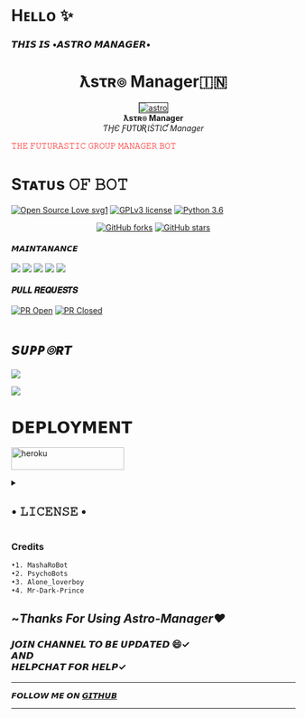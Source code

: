 # Hᴇʟʟᴏ ✨
### 𝙏𝙃𝙄𝙎 𝙄𝙎 •𝘼𝙎𝙏𝙍𝙊 𝙈𝘼𝙉𝘼𝙂𝙀𝙍•
<p align="center"><h1 align="center"><b> ƛsτʀ๏ Manager🇮🇳</b></h1></p>
<p align="center">
   <a href="https://t.me/AstroManager_RoBoT">
      <img src="resources/redd.jpg" border="1px" alt="astro">
      </a>
      <br>
   <b>ƛsτʀ๏ Manager</b><br>
   <i>ƬӇЄ ƑƲƬƲƦƖṠƬƖƇ Manager</i>
</p>
<p style="color: red; align:center"> 𝚃𝙷𝙴 𝙵𝚄𝚃𝚄𝚁𝙰𝚂𝚃𝙸𝙲 𝙶𝚁𝙾𝚄𝙿 𝙼𝙰𝙽𝙰𝙶𝙴𝚁 𝙱𝙾𝚃</p>



## <h1 align="left">Sᴛᴀᴛᴜs 𝙾𝙵 𝙱𝙾𝚃 </h1> 

[![Open Source Love svg1](https://badges.frapsoft.com/os/v1/open-source.png?v=103)](https://github.com/AstroUB/Astro-UB)
[![GPLv3 license](https://img.shields.io/badge/License-GPLv3-blue.svg?&style=flat-square)]( https://github.com/AstroUB/Astro-UB#copyright--license)
[![Python 3.6](https://img.shields.io/badge/Python-3.9.6-blue.svg)](https://www.python.org/downloads/release/python-360/)
 <br> 
 
<p align="center">
    <a href="https://github.com/PsychoBots/Astro-Manager/network"><img src="https://img.shields.io/github/forks/PsychoBots/Astro-Manager?style=for-the-badge" alt="GitHub forks" /></a>
    <a href="https://github.com/PsychoBots/Astro-Manager/stargazers"><img src="https://img.shields.io/github/stars/PsychoBots/Astro-Manager?style=for-the-badge" alt="GitHub stars" /></a>
</p>

#### 𝙈𝘼𝙄𝙉𝙏𝘼𝙉𝘼𝙉𝘾𝙀
<p align="left">
    <a href="https://github.com/PsychoBots/Astro-Manager"> <img src="https://img.shields.io/github/repo-size/PsychoBots/Astro-Manager?color=orange&logo=github&logoColor=green&style=for-the-badge" /></a>
    <a href="https://github.com/PsychoBots/Astro-Manager/commits/prince"> <img src="https://img.shields.io/github/last-commit/PsychoBots/Astro-Manager?color=brown&logo=github&logoColor=green&style=for-the-badge" /></a>
    <a href="https://github.com/PsychoBots/Astro-Manager/issues"> <img src="https://img.shields.io/github/issues/PsychoBots/Astro-Manager?color=blueviolet&logo=github&logoColor=green&style=for-the-badge" /></a>
    <a href="https://github.com/PsychoBots/Astro-Manager/network/members"> <img src="https://img.shields.io/github/forks/PsychoBots/Astro-Manager?color=red&logo=github&logoColor=green&style=for-the-badge" /></a>
    <a href="https://pypi.org/project/Telethon/"> <img src="https://img.shields.io/pypi/v/telethon?color=yellow&label=telethon&logo=python&logoColor=green&style=for-the-badge" /></a>
</p>

#### 𝑷𝑼𝑳𝑳 𝑹𝑬𝑸𝑼𝑬𝑺𝑻𝑺
[![PR Open](https://img.shields.io/github/issues-pr/AstroUB/Astro-UB?&style=flat-square)]( https://GitHub.com/Psychobots/Astro-Manager/pulls)
[![PR Closed](https://img.shields.io/github/issues-pr-closed/AstroUB/Astro-UB?&style=flat-square)](https://GitHub.com/Psychobots/Astro-Manager/pulls?q=is:closed) 

# <i><b> sᴜᴘᴘ๏ʀᴛ </b></i>

<a href="https://telegram.me/PsychoBots" target="_blank"><img src="https://img.shields.io/badge/Join-Psycho_Bots-yellow.svg?style=for-the-badge&logo=Telegram"></a>

<a href="https://telegram.me/PsychoBots_Chat" target="_blank"><img src="https://img.shields.io/badge/Join-PsychoBots_Chat-brown.svg?style=for-the-badge&logo=Telegram"></a>

# 𝗗𝗘𝗣𝗟𝗢𝗬𝗠𝗘𝗡𝗧
<a href="https://heroku.com/deploy?template=https://github.com/PsychoBots/Astro-Manager" target="_blank"><img src="https://img.shields.io/badge/DEPLOY%20TO%20HEROKU-black?style=for-the-badge&logo=heroku" 
height="40px" width="200px" alt="heroku" /></a>
    
    

 <details><summary> <h2>• 𝙻𝙸𝙲𝙴𝙽𝚂𝙴 •</h2> </summary>

![](https://www.gnu.org/graphics/gplv3-or-later.png)

Copyright (C) 2021 Astro-UB

Poject [Astro-UB](https://github.com/Astro-Manager) is free software: you can redistribute it and/or modify
it under the terms of the GNU General Public License as published by
the Free Software Foundation, either version 3 of the License, or
(at your option) any later version.

This program is distributed in the hope that it will be useful,
but WITHOUT ANY WARRANTY; without even the implied warranty of
MERCHANTABILITY or FITNESS FOR A PARTICULAR PURPOSE.  See the
GNU General Public License for more details.

You should have received a copy of the GNU General Public License
along with this program. If not, see <https://www.gnu.org/licenses/>.

Released under [GNU](/LICENSE) by [LoverBoy](https://github.com/LoverboyXD) .

</details>

<h3> Credits  </h3>

```sh
•1. MashaRoBot
•2. PsychoBots
•3. Alone_loverboy
•4. Mr-Dark-Prince
```



## ~*Thanks For Using Astro-Manager❤️* 

### 𝙅𝙊𝙄𝙉 𝘾𝙃𝘼𝙉𝙉𝙀𝙇 𝙏𝙊 𝘽𝙀 𝙐𝙋𝘿𝘼𝙏𝙀𝘿 😄✓ <br> 𝘼𝙉𝘿 <br> 𝙃𝙀𝙇𝙋𝘾𝙃𝘼𝙏 𝙁𝙊𝙍 𝙃𝙀𝙇𝙋✓

<hr>

𝙁𝙊𝙇𝙇𝙊𝙒 𝙈𝙀 𝙊𝙉 [𝙂𝙄𝙏𝙃𝙐𝘽](https://github.com/loverboyXD)

<hr>
